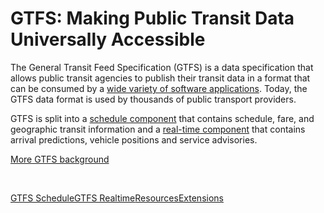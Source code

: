 # GTFS: Making Public Transit Data Universally Accessible 

The General Transit Feed Specification (GTFS) is a data specification that allows public transit agencies to publish their transit data in a format that can be consumed by a [wide variety of software applications](resources/apps). Today, the GTFS data format is used by thousands of public transport providers.

GTFS is split into a [schedule component](schedule) that contains schedule, fare, and geographic transit information and a [real-time component](realtime) that contains arrival predictions, vehicle positions and service advisories.

[More GTFS background](background.md)

<br><div class="landing-page">
    <a class="button" href="schedule">GTFS Schedule</a><a class="button" href="realtime">GTFS Realtime</a><a class="button" href="resources">Resources</a><a class="button" href="extensions">Extensions</a>
</div>